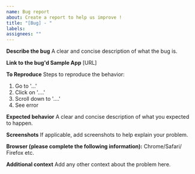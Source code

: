 ```yaml
---
name: Bug report
about: Create a report to help us improve !
title: "[Bug] - "
labels:
assignees: ""
---
```


**Describe the bug**
A clear and concise description of what the bug is.

**Link to the bug'd Sample App**
[URL]

**To Reproduce**
Steps to reproduce the behavior:

1. Go to '...'
2. Click on '....'
3. Scroll down to '....'
4. See error

**Expected behavior**
A clear and concise description of what you expected to happen.

**Screenshots**
If applicable, add screenshots to help explain your problem.

**Browser (please complete the following information):**
Chrome/Safari/ Firefox etc.

**Additional context**
Add any other context about the problem here.

